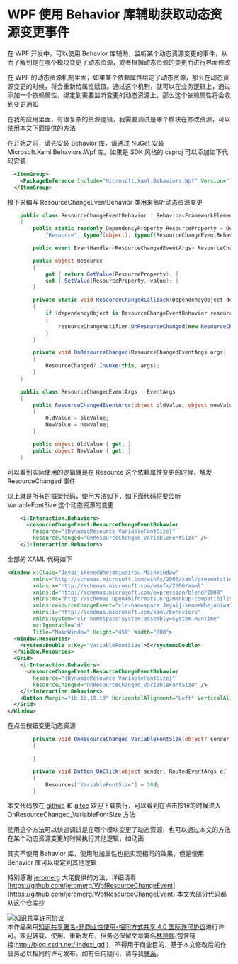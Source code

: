 
# WPF 使用 Behavior 库辅助获取动态资源变更事件

在 WPF 开发中，可以使用 Behavior 库辅助，监听某个动态资源变更的事件，从而了解到是在哪个模块变更了动态资源，或者根据动态资源的变更而进行界面修改

<!--more-->


<!-- 发布 -->

在 WPF 的动态资源机制里面，如果某个依赖属性给定了动态资源，那么在动态资源变更的时候，将会重新给属性赋值。通过这个机制，就可以在业务逻辑上，通过添加一个依赖属性，绑定到需要监听变更的动态资源上，那么这个依赖属性将会收到变更通知

在我的应用里面，有很复杂的资源逻辑，我需要调试是哪个模块在修改资源，可以使用本文下面提供的方法

在开始之前，请先安装 Behavior 库，请通过 NuGet 安装 Microsoft.Xaml.Behaviors.Wpf 库。如果是 SDK 风格的 csproj 可以添加如下代码安装

```xml
  <ItemGroup>
    <PackageReference Include="Microsoft.Xaml.Behaviors.Wpf" Version="1.1.31" />
  </ItemGroup>
```

接下来编写 ResourceChangeEventBehavior 类用来监听动态资源变更

```csharp
    public class ResourceChangeEventBehavior : Behavior<FrameworkElement>
    {
        public static readonly DependencyProperty ResourceProperty = DependencyProperty.Register(
            "Resource", typeof(object), typeof(ResourceChangeEventBehavior), new PropertyMetadata(default(object), ResourceChangedCallback));

        public event EventHandler<ResourceChangedEventArgs> ResourceChanged;

        public object Resource
        {
            get { return GetValue(ResourceProperty); }
            set { SetValue(ResourceProperty, value); }
        }

        private static void ResourceChangedCallback(DependencyObject dependencyObject, DependencyPropertyChangedEventArgs args)
        {
            if (dependencyObject is ResourceChangeEventBehavior resourceChangeNotifier)
            {
                resourceChangeNotifier.OnResourceChanged(new ResourceChangedEventArgs(args.OldValue, args.NewValue));
            }
        }

        private void OnResourceChanged(ResourceChangedEventArgs args)
        {
            ResourceChanged?.Invoke(this, args);
        }
    }

    public class ResourceChangedEventArgs : EventArgs
    {
        public ResourceChangedEventArgs(object oldValue, object newValue)
        {
            OldValue = oldValue;
            NewValue = newValue;
        }

        public object OldValue { get; }
        public object NewValue { get; }
    }
```

可以看到实际使用的逻辑就是在 Resource 这个依赖属性变更的时候，触发 ResourceChanged 事件

以上就是所有的框架代码，使用方法如下，如下面代码将要监听 	VariableFontSize 这个动态资源的变更

```xml
    <i:Interaction.Behaviors>
      <resourceChangeEvent:ResourceChangeEventBehavior
        Resource="{DynamicResource VariableFontSize}"
        ResourceChanged="OnResourceChanged_VariableFontSize" />
    </i:Interaction.Behaviors>
```

全部的 XAML 代码如下

```xml
<Window x:Class="JeyaijikeneeWhejoniwairbu.MainWindow"
        xmlns="http://schemas.microsoft.com/winfx/2006/xaml/presentation"
        xmlns:x="http://schemas.microsoft.com/winfx/2006/xaml"
        xmlns:d="http://schemas.microsoft.com/expression/blend/2008"
        xmlns:mc="http://schemas.openxmlformats.org/markup-compatibility/2006"
        xmlns:resourceChangeEvent="clr-namespace:JeyaijikeneeWhejoniwairbu"
        xmlns:i="http://schemas.microsoft.com/xaml/behaviors"
        xmlns:system="clr-namespace:System;assembly=System.Runtime"
        mc:Ignorable="d"
        Title="MainWindow" Height="450" Width="800">
  <Window.Resources>
    <system:Double x:Key="VariableFontSize">5</system:Double>
  </Window.Resources>
  <Grid>
    <i:Interaction.Behaviors>
      <resourceChangeEvent:ResourceChangeEventBehavior
        Resource="{DynamicResource VariableFontSize}"
        ResourceChanged="OnResourceChanged_VariableFontSize" />
    </i:Interaction.Behaviors>
    <Button Margin="10,10,10,10" HorizontalAlignment="Left" VerticalAlignment="Top" Content="Change Resource" Click="Button_OnClick"/>
  </Grid>
</Window>
```

在点击按钮变更动态资源

```csharp
        private void OnResourceChanged_VariableFontSize(object? sender, ResourceChangedEventArgs e)
        {

        }

        private void Button_OnClick(object sender, RoutedEventArgs e)
        {
            Resources["VariableFontSize"] = 10d;
        }
```

本文代码放在 [github](https://github.com/lindexi/lindexi_gd/tree/fe0c808b/JeyaijikeneeWhejoniwairbu ) 和 [gitee](https://gitee.com/lindexi/lindexi_gd/tree/fe0c808b/JeyaijikeneeWhejoniwairbu) 欢迎下载执行，可以看到在点击按钮的时候进入 OnResourceChanged_VariableFontSize 方法

使用这个方法可以快速调试是在哪个模块变更了动态资源，也可以通过本文的方法在某个动态资源变更的时候执行其他逻辑，如动画

其实不使用 Behavior 库，使用附加属性也能实现相同的效果，但是使用 Behavior 库可以绑定到其他逻辑

特别感谢 [jeromerg](https://github.com/jeromerg ) 大佬提供的方法，详细请看 [https://github.com/jeromerg/WpfResourceChangeEvent](https://github.com/jeromerg/WpfResourceChangeEvent) 本文大部分代码都从这个仓库抄






<a rel="license" href="http://creativecommons.org/licenses/by-nc-sa/4.0/"><img alt="知识共享许可协议" style="border-width:0" src="https://licensebuttons.net/l/by-nc-sa/4.0/88x31.png" /></a><br />本作品采用<a rel="license" href="http://creativecommons.org/licenses/by-nc-sa/4.0/">知识共享署名-非商业性使用-相同方式共享 4.0 国际许可协议</a>进行许可。欢迎转载、使用、重新发布，但务必保留文章署名[林德熙](http://blog.csdn.net/lindexi_gd)(包含链接:http://blog.csdn.net/lindexi_gd )，不得用于商业目的，基于本文修改后的作品务必以相同的许可发布。如有任何疑问，请与我[联系](mailto:lindexi_gd@163.com)。